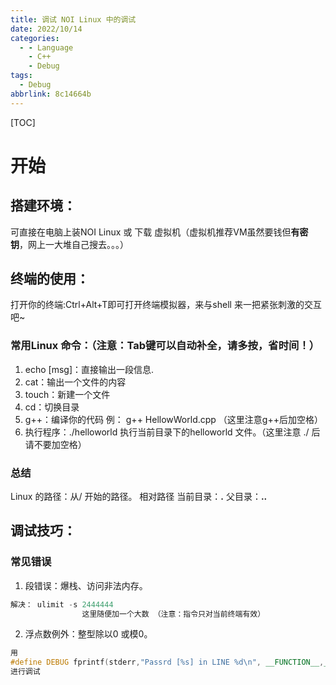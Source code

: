 ```yaml
---
title: 调试 NOI Linux 中的调试
date: 2022/10/14
categories:
  - - Language
    - C++
    - Debug
tags:
  - Debug
abbrlink: 8c14664b
---
```



[TOC]
# 开始
## 搭建环境：
可直接在电脑上装NOI Linux 或 下载 虚拟机（虚拟机推荐VM虽然要钱但**有密钥**，网上一大堆自己搜去。。。）
 

## 终端的使用：
打开你的终端:Ctrl+Alt+T即可打开终端模拟器，来与shell 来一把紧张刺激的交互吧~

### 常用Linux 命令：（注意：Tab键可以自动补全，请多按，省时间！）
1. echo [msg]：直接输出一段信息.
2. cat：输出一个文件的内容 
3. touch：新建一个文件
4. cd：切换目录
5. g++：编译你的代码 例： g++ HellowWorld.cpp （这里注意g++后加空格）
6. 执行程序：./helloworld 执行当前目录下的helloworld 文件。（这里注意 ./ 后请不要加空格）

### 总结
Linux 的路径：从/ 开始的路径。
相对路径
当前目录：**.**
父目录：**..**

## 调试技巧：
### 常见错误
1. 段错误：爆栈、访问非法内存。
```cpp
解决： ulimit -s 2444444
                这里随便加一个大数 （注意：指令只对当前终端有效）
```
2. 浮点数例外：整型除以0 或模0。
```cpp
用
#define DEBUG fprintf(stderr,"Passrd [%s] in LINE %d\n", __FUNCTION__,__LINE__)；
进行调试

```
